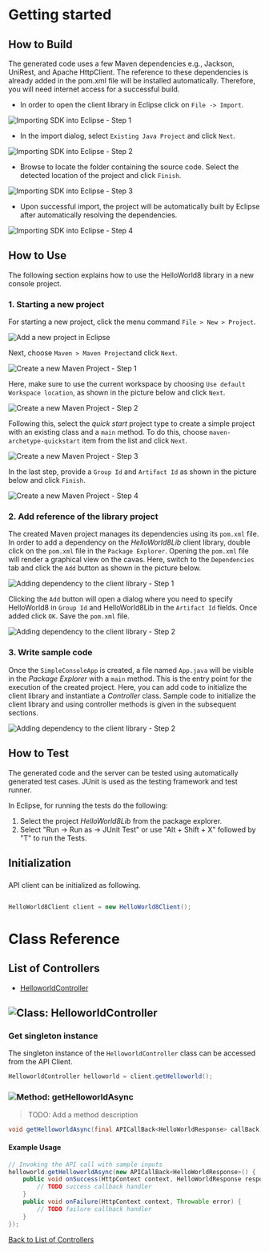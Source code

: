 # Getting started

## How to Build

The generated code uses a few Maven dependencies e.g., Jackson, UniRest,
and Apache HttpClient. The reference to these dependencies is already
added in the pom.xml file will be installed automatically. Therefore,
you will need internet access for a successful build.

* In order to open the client library in Eclipse click on ``` File -> Import ```.

![Importing SDK into Eclipse - Step 1](https://apidocs.io/illustration/java?step=import0&workspaceFolder=Hello%20world%208-Java&workspaceName=HelloWorld8&projectName=HelloWorld8Lib&rootNamespace=com.example)

* In the import dialog, select ``` Existing Java Project ``` and click ``` Next ```.

![Importing SDK into Eclipse - Step 2](https://apidocs.io/illustration/java?step=import1&workspaceFolder=Hello%20world%208-Java&workspaceName=HelloWorld8&projectName=HelloWorld8Lib&rootNamespace=com.example)

* Browse to locate the folder containing the source code. Select the detected location of the project and click ``` Finish ```.

![Importing SDK into Eclipse - Step 3](https://apidocs.io/illustration/java?step=import2&workspaceFolder=Hello%20world%208-Java&workspaceName=HelloWorld8&projectName=HelloWorld8Lib&rootNamespace=com.example)

* Upon successful import, the project will be automatically built by Eclipse after automatically resolving the dependencies.

![Importing SDK into Eclipse - Step 4](https://apidocs.io/illustration/java?step=import3&workspaceFolder=Hello%20world%208-Java&workspaceName=HelloWorld8&projectName=HelloWorld8Lib&rootNamespace=com.example)

## How to Use

The following section explains how to use the HelloWorld8 library in a new console project.

### 1. Starting a new project

For starting a new project, click the menu command ``` File > New > Project ```.

![Add a new project in Eclipse](https://apidocs.io/illustration/java?step=createNewProject0&workspaceFolder=Hello%20world%208-Java&workspaceName=HelloWorld8&projectName=HelloWorld8Lib&rootNamespace=com.example)

Next, choose ``` Maven > Maven Project ```and click ``` Next ```.

![Create a new Maven Project - Step 1](https://apidocs.io/illustration/java?step=createNewProject1&workspaceFolder=Hello%20world%208-Java&workspaceName=HelloWorld8&projectName=HelloWorld8Lib&rootNamespace=com.example)

Here, make sure to use the current workspace by choosing ``` Use default Workspace location ```, as shown in the picture below and click ``` Next ```.

![Create a new Maven Project - Step 2](https://apidocs.io/illustration/java?step=createNewProject2&workspaceFolder=Hello%20world%208-Java&workspaceName=HelloWorld8&projectName=HelloWorld8Lib&rootNamespace=com.example)

Following this, select the *quick start* project type to create a simple project with an existing class and a ``` main ``` method. To do this, choose ``` maven-archetype-quickstart ``` item from the list and click ``` Next ```.

![Create a new Maven Project - Step 3](https://apidocs.io/illustration/java?step=createNewProject3&workspaceFolder=Hello%20world%208-Java&workspaceName=HelloWorld8&projectName=HelloWorld8Lib&rootNamespace=com.example)

In the last step, provide a ``` Group Id ``` and ``` Artifact Id ``` as shown in the picture below and click ``` Finish ```.

![Create a new Maven Project - Step 4](https://apidocs.io/illustration/java?step=createNewProject4&workspaceFolder=Hello%20world%208-Java&workspaceName=HelloWorld8&projectName=HelloWorld8Lib&rootNamespace=com.example)

### 2. Add reference of the library project

The created Maven project manages its dependencies using its ``` pom.xml ``` file. In order to add a dependency on the *HelloWorld8Lib* client library, double click on the ``` pom.xml ``` file in the ``` Package Explorer ```. Opening the ``` pom.xml ``` file will render a graphical view on the cavas. Here, switch to the ``` Dependencies ``` tab and click the ``` Add ``` button as shown in the picture below.

![Adding dependency to the client library - Step 1](https://apidocs.io/illustration/java?step=testProject0&workspaceFolder=Hello%20world%208-Java&workspaceName=HelloWorld8&projectName=HelloWorld8Lib&rootNamespace=com.example)

Clicking the ``` Add ``` button will open a dialog where you need to specify HelloWorld8 in ``` Group Id ``` and HelloWorld8Lib in the ``` Artifact Id ``` fields. Once added click ``` OK ```. Save the ``` pom.xml ``` file.

![Adding dependency to the client library - Step 2](https://apidocs.io/illustration/java?step=testProject1&workspaceFolder=Hello%20world%208-Java&workspaceName=HelloWorld8&projectName=HelloWorld8Lib&rootNamespace=com.example)

### 3. Write sample code

Once the ``` SimpleConsoleApp ``` is created, a file named ``` App.java ``` will be visible in the *Package Explorer* with a ``` main ``` method. This is the entry point for the execution of the created project.
Here, you can add code to initialize the client library and instantiate a *Controller* class. Sample code to initialize the client library and using controller methods is given in the subsequent sections.

![Adding dependency to the client library - Step 2](https://apidocs.io/illustration/java?step=testProject2&workspaceFolder=Hello%20world%208-Java&workspaceName=HelloWorld8&projectName=HelloWorld8Lib&rootNamespace=com.example)

## How to Test

The generated code and the server can be tested using automatically generated test cases. 
JUnit is used as the testing framework and test runner.

In Eclipse, for running the tests do the following:

1. Select the project *HelloWorld8Lib* from the package explorer.
2. Select "Run -> Run as -> JUnit Test" or use "Alt + Shift + X" followed by "T" to run the Tests.

## Initialization

### 

API client can be initialized as following.

```java

HelloWorld8Client client = new HelloWorld8Client();
```


# Class Reference

## <a name="list_of_controllers"></a>List of Controllers

* [HelloworldController](#helloworld_controller)

## <a name="helloworld_controller"></a>![Class: ](https://apidocs.io/img/class.png "com.example.controllers.HelloworldController") HelloworldController

### Get singleton instance

The singleton instance of the ``` HelloworldController ``` class can be accessed from the API Client.

```java
HelloworldController helloworld = client.getHelloworld();
```

### <a name="get_helloworld_async"></a>![Method: ](https://apidocs.io/img/method.png "com.example.controllers.HelloworldController.getHelloworldAsync") getHelloworldAsync

> TODO: Add a method description


```java
void getHelloworldAsync(final APICallBack<HelloWorldResponse> callBack)
```

#### Example Usage

```java
// Invoking the API call with sample inputs
helloworld.getHelloworldAsync(new APICallBack<HelloWorldResponse>() {
    public void onSuccess(HttpContext context, HelloWorldResponse response) {
        // TODO success callback handler
    }
    public void onFailure(HttpContext context, Throwable error) {
        // TODO failure callback handler
    }
});

```


[Back to List of Controllers](#list_of_controllers)



